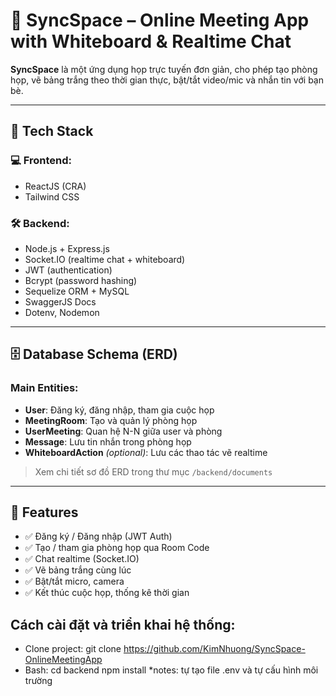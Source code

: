 # 📡 SyncSpace – Online Meeting App with Whiteboard & Realtime Chat

**SyncSpace** là một ứng dụng họp trực tuyến đơn giản, cho phép tạo phòng họp, vẽ bảng trắng theo thời gian thực, bật/tắt video/mic và nhắn tin với bạn bè.

---

## 🚀 Tech Stack

### 💻 Frontend:
- ReactJS (CRA)
- Tailwind CSS

### 🛠 Backend:
- Node.js + Express.js
- Socket.IO (realtime chat + whiteboard)
- JWT (authentication)
- Bcrypt (password hashing)
- Sequelize ORM + MySQL
- SwaggerJS Docs
- Dotenv, Nodemon

---

## 🗄 Database Schema (ERD)

### Main Entities:

- **User**: Đăng ký, đăng nhập, tham gia cuộc họp  
- **MeetingRoom**: Tạo và quản lý phòng họp  
- **UserMeeting**: Quan hệ N-N giữa user và phòng  
- **Message**: Lưu tin nhắn trong phòng họp  
- **WhiteboardAction** *(optional)*: Lưu các thao tác vẽ realtime

> Xem chi tiết sơ đồ ERD trong thư mục `/backend/documents`

---

## 🔑 Features

- ✅ Đăng ký / Đăng nhập (JWT Auth)
- ✅ Tạo / tham gia phòng họp qua Room Code
- ✅ Chat realtime (Socket.IO)
- ✅ Vẽ bảng trắng cùng lúc
- ✅ Bật/tắt micro, camera
- ✅ Kết thúc cuộc họp, thống kê thời gian

## Cách cài đặt và triển khai hệ thống: 
- Clone project: git clone https://github.com/KimNhuong/SyncSpace-OnlineMeetingApp
- Bash: cd backend
        npm install
*notes: tự tạo file .env và tự cấu hình môi trường 

